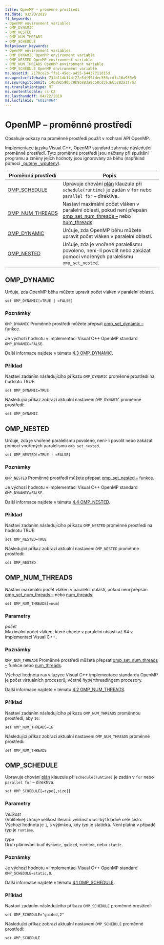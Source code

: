 ```yaml
---
title: OpenMP – proměnné prostředí
ms.date: 03/20/2019
f1_keywords:
- OpenMP environment variables
- OMP_DYNAMIC
- OMP_NESTED
- OMP_NUM_THREADS
- OMP_SCHEDULE
helpviewer_keywords:
- OpenMP environment variables
- OMP_DYNAMIC OpenMP environment variable
- OMP_NESTED OpenMP environment variable
- OMP_NUM_THREADS OpenMP environment variable
- OMP_SCHEDULE OpenMP environment variable
ms.assetid: 2178ce2b-ffa1-45ec-a455-64437711d15d
ms.openlocfilehash: 73fb11db14df22e5df95fdec556ccdfc16a935e5
ms.sourcegitcommit: 14b292596bc9b9b883a9c58cd3e366b282a1f7b3
ms.translationtype: MT
ms.contentlocale: cs-CZ
ms.lasthandoff: 04/22/2019
ms.locfileid: "60124964"
---
```

# <a name="openmp-environment-variables"></a>OpenMP – proměnné prostředí

Obsahuje odkazy na proměnné prostředí použít v rozhraní API OpenMP.

Implementace jazyka Visual C++, OpenMP standard zahrnuje následující proměnné prostředí. Tyto proměnné prostředí jsou načteny při spuštění programu a změny jejich hodnoty jsou ignorovány za běhu (například pomocí [_putenv _wputenv](../../../c-runtime-library/reference/putenv-wputenv.md)).

|Proměnná prostředí|Popis|
|--------------------|-----------|
|[OMP_SCHEDULE](#omp-schedule)|Upravuje chování [plán](openmp-clauses.md#schedule) klauzule při `schedule(runtime)` je zadán v `for` nebo `parallel for` – direktiva.|
|[OMP_NUM_THREADS](#omp-num-threads)|Nastaví maximální počet vláken v paralelní oblasti, pokud není přepsán [omp_set_num_threads –](openmp-functions.md#omp-set-num-threads) nebo [num_threads](openmp-clauses.md#num-threads).|
|[OMP_DYNAMIC](#omp-dynamic)|Určuje, zda OpenMP běhu můžete upravit počet vláken v paralelní oblasti.|
|[OMP_NESTED](#omp-nested)|Určuje, zda je vnořené paralelismu povoleno, není-li povolit nebo zakázat pomocí vnořených paralelismu `omp_set_nested`.|

## <a name="omp-dynamic"></a>OMP_DYNAMIC

Určuje, zda OpenMP běhu můžete upravit počet vláken v paralelní oblasti.

```
set OMP_DYNAMIC[=TRUE | =FALSE]
```

### <a name="remarks"></a>Poznámky

`OMP_DYNAMIC` Proměnné prostředí můžete přepsat [omp_set_dynamic –](openmp-functions.md#omp-set-dynamic) funkce.

Je výchozí hodnotu v implementaci Visual C++ OpenMP standard `OMP_DYNAMIC=FALSE`.

Další informace najdete v tématu [4.3 OMP_DYNAMIC](../../../parallel/openmp/4-3-omp-dynamic.md).

### <a name="example"></a>Příklad

Nastaví zadáním následujícího příkazu `OMP_DYNAMIC` proměnné prostředí na hodnotu TRUE:

```
set OMP_DYNAMIC=TRUE
```

Následující příkaz zobrazí aktuální nastavení `OMP_DYNAMIC` proměnné prostředí:

```
set OMP_DYNAMIC
```

## <a name="omp-nested"></a>OMP_NESTED

Určuje, zda je vnořené paralelismu povoleno, není-li povolit nebo zakázat pomocí vnořených paralelismu `omp_set_nested`.

```
set OMP_NESTED[=TRUE | =FALSE]
```

### <a name="remarks"></a>Poznámky

`OMP_NESTED` Proměnné prostředí můžete přepsat [omp_set_nested –](openmp-functions.md#omp-set-nested) funkce.

Je výchozí hodnotu v implementaci Visual C++ OpenMP standard `OMP_DYNAMIC=FALSE`.

Další informace najdete v tématu [4.4 OMP_NESTED](../../../parallel/openmp/4-4-omp-nested.md).

### <a name="example"></a>Příklad

Nastaví zadáním následujícího příkazu `OMP_NESTED` proměnné prostředí na hodnotu TRUE:

```
set OMP_NESTED=TRUE
```

Následující příkaz zobrazí aktuální nastavení `OMP_NESTED` proměnné prostředí:

```
set OMP_NESTED
```

## <a name="omp-num-threads"></a>OMP_NUM_THREADS

Nastaví maximální počet vláken v paralelní oblasti, pokud není přepsán [omp_set_num_threads –](openmp-functions.md#omp-set-num-threads) nebo [num_threads](openmp-clauses.md#num-threads).

```
set OMP_NUM_THREADS[=num]
```

### <a name="parameters"></a>Parametry

*počet*<br/>
Maximální počet vláken, které chcete v paralelní oblasti až 64 v implementaci Visual C++.

### <a name="remarks"></a>Poznámky

`OMP_NUM_THREADS` Proměnné prostředí můžete přepsat [omp_set_num_threads –](openmp-functions.md#omp-set-num-threads) funkce nebo [num_threads](openmp-clauses.md#num-threads).

Výchozí hodnota `num` v jazyce Visual C++ implementace standardu OpenMP je počet virtuálních procesorů, včetně hyperthreadingem procesory.

Další informace najdete v tématu [4.2 OMP_NUM_THREADS](../../../parallel/openmp/4-2-omp-num-threads.md).

### <a name="example"></a>Příklad

Nastaví zadáním následujícího příkazu `OMP_NUM_THREADS` proměnnou prostředí, aby `16`:

```
set OMP_NUM_THREADS=16
```

Následující příkaz zobrazí aktuální nastavení `OMP_NUM_THREADS` proměnné prostředí:

```
set OMP_NUM_THREADS
```

## <a name="omp-schedule"></a>OMP_SCHEDULE

Upravuje chování [plán](openmp-clauses.md#schedule) klauzule při `schedule(runtime)` je zadán v `for` nebo `parallel for` – direktiva.

```
set OMP_SCHEDULE[=type[,size]]
```

### <a name="parameters"></a>Parametry

*Velikost*<br/>
(Volitelné) Určuje velikost iterací. *velikost* musí být kladné celé číslo. Výchozí hodnota je `1`, s výjimkou, kdy *typ* je statická. Není platná v případě *typ* je `runtime`.

*type*<br/>
Druh plánování buď `dynamic`, `guided`, `runtime`, nebo `static`.

### <a name="remarks"></a>Poznámky

Je výchozí hodnotu v implementaci Visual C++ OpenMP standard `OMP_SCHEDULE=static,0`.

Další informace najdete v tématu [4.1 OMP_SCHEDULE](../../../parallel/openmp/4-1-omp-schedule.md).

### <a name="example"></a>Příklad

Nastaví zadáním následujícího příkazu `OMP_SCHEDULE` proměnné prostředí:

```
set OMP_SCHEDULE="guided,2"
```

Následující příkaz zobrazí aktuální nastavení `OMP_SCHEDULE` proměnné prostředí:

```
set OMP_SCHEDULE
```
